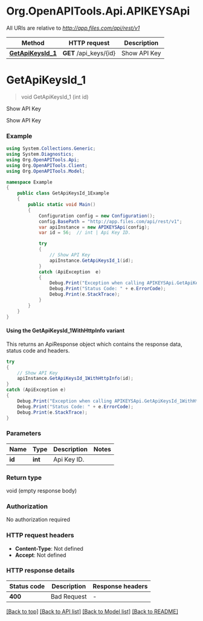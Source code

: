 # Org.OpenAPITools.Api.APIKEYSApi

All URIs are relative to *http://app.files.com/api/rest/v1*

| Method | HTTP request | Description |
|--------|--------------|-------------|
| [**GetApiKeysId_1**](APIKEYSApi.md#getapikeysid_1) | **GET** /api_keys/{id} | Show API Key |

<a id="getapikeysid_1"></a>
# **GetApiKeysId_1**
> void GetApiKeysId_1 (int id)

Show API Key

Show API Key

### Example
```csharp
using System.Collections.Generic;
using System.Diagnostics;
using Org.OpenAPITools.Api;
using Org.OpenAPITools.Client;
using Org.OpenAPITools.Model;

namespace Example
{
    public class GetApiKeysId_1Example
    {
        public static void Main()
        {
            Configuration config = new Configuration();
            config.BasePath = "http://app.files.com/api/rest/v1";
            var apiInstance = new APIKEYSApi(config);
            var id = 56;  // int | Api Key ID.

            try
            {
                // Show API Key
                apiInstance.GetApiKeysId_1(id);
            }
            catch (ApiException  e)
            {
                Debug.Print("Exception when calling APIKEYSApi.GetApiKeysId_1: " + e.Message);
                Debug.Print("Status Code: " + e.ErrorCode);
                Debug.Print(e.StackTrace);
            }
        }
    }
}
```

#### Using the GetApiKeysId_1WithHttpInfo variant
This returns an ApiResponse object which contains the response data, status code and headers.

```csharp
try
{
    // Show API Key
    apiInstance.GetApiKeysId_1WithHttpInfo(id);
}
catch (ApiException e)
{
    Debug.Print("Exception when calling APIKEYSApi.GetApiKeysId_1WithHttpInfo: " + e.Message);
    Debug.Print("Status Code: " + e.ErrorCode);
    Debug.Print(e.StackTrace);
}
```

### Parameters

| Name | Type | Description | Notes |
|------|------|-------------|-------|
| **id** | **int** | Api Key ID. |  |

### Return type

void (empty response body)

### Authorization

No authorization required

### HTTP request headers

 - **Content-Type**: Not defined
 - **Accept**: Not defined


### HTTP response details
| Status code | Description | Response headers |
|-------------|-------------|------------------|
| **400** | Bad Request |  -  |

[[Back to top]](#) [[Back to API list]](../../README.md#documentation-for-api-endpoints) [[Back to Model list]](../../README.md#documentation-for-models) [[Back to README]](../../README.md)

